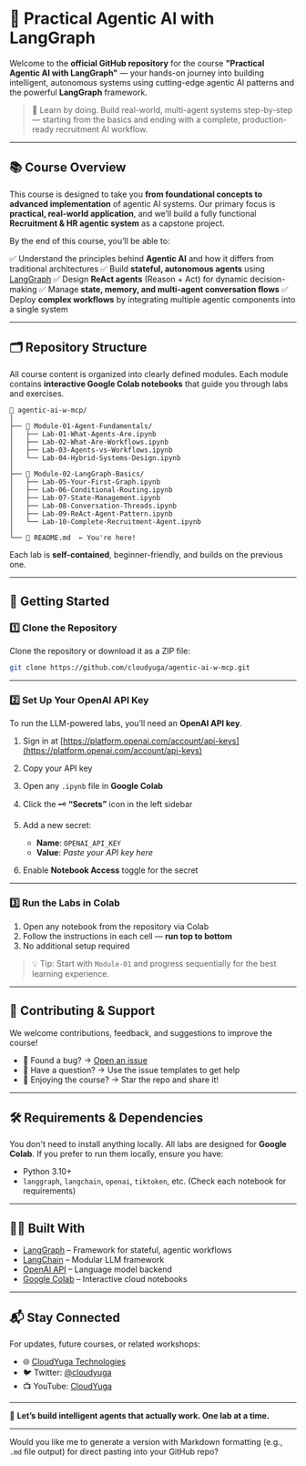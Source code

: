 # 🧠 Practical Agentic AI with LangGraph

Welcome to the **official GitHub repository** for the course **"Practical Agentic AI with LangGraph"** — your hands-on journey into building intelligent, autonomous systems using cutting-edge agentic AI patterns and the powerful **LangGraph** framework.

> 🚀 Learn by doing. Build real-world, multi-agent systems step-by-step — starting from the basics and ending with a complete, production-ready recruitment AI workflow.

---

## 📚 Course Overview

This course is designed to take you **from foundational concepts to advanced implementation** of agentic AI systems. Our primary focus is **practical, real-world application**, and we’ll build a fully functional **Recruitment & HR agentic system** as a capstone project.

By the end of this course, you’ll be able to:

✅ Understand the principles behind **Agentic AI** and how it differs from traditional architectures
✅ Build **stateful, autonomous agents** using [LangGraph](https://github.com/langchain-ai/langgraph)
✅ Design **ReAct agents** (Reason + Act) for dynamic decision-making
✅ Manage **state, memory, and multi-agent conversation flows**
✅ Deploy **complex workflows** by integrating multiple agentic components into a single system

---

## 🗂 Repository Structure

All course content is organized into clearly defined modules. Each module contains **interactive Google Colab notebooks** that guide you through labs and exercises.

```
📁 agentic-ai-w-mcp/
│
├── 📁 Module-01-Agent-Fundamentals/
│   ├── Lab-01-What-Agents-Are.ipynb
│   ├── Lab-02-What-Are-Workflows.ipynb
│   ├── Lab-03-Agents-vs-Workflows.ipynb
│   └── Lab-04-Hybrid-Systems-Design.ipynb
│
├── 📁 Module-02-LangGraph-Basics/
│   ├── Lab-05-Your-First-Graph.ipynb
│   ├── Lab-06-Conditional-Routing.ipynb
│   ├── Lab-07-State-Management.ipynb
│   ├── Lab-08-Conversation-Threads.ipynb
│   ├── Lab-09-ReAct-Agent-Pattern.ipynb
│   └── Lab-10-Complete-Recruitment-Agent.ipynb
│
└── 📄 README.md  ← You're here!
```

Each lab is **self-contained**, beginner-friendly, and builds on the previous one.

---

## 🚀 Getting Started

### 1️⃣ Clone the Repository

Clone the repository or download it as a ZIP file:

```bash
git clone https://github.com/cloudyuga/agentic-ai-w-mcp.git
```

---

### 2️⃣ Set Up Your OpenAI API Key

To run the LLM-powered labs, you’ll need an **OpenAI API key**.

1. Sign in at [https://platform.openai.com/account/api-keys](https://platform.openai.com/account/api-keys)
2. Copy your API key
3. Open any `.ipynb` file in **Google Colab**
4. Click the 🗝️ **“Secrets”** icon in the left sidebar
5. Add a new secret:

   * **Name**: `OPENAI_API_KEY`
   * **Value**: *Paste your API key here*
6. Enable **Notebook Access** toggle for the secret

---

### 3️⃣ Run the Labs in Colab

1. Open any notebook from the repository via Colab
2. Follow the instructions in each cell — **run top to bottom**
3. No additional setup required

> 💡 Tip: Start with `Module-01` and progress sequentially for the best learning experience.

---

## 🤝 Contributing & Support

We welcome contributions, feedback, and suggestions to improve the course!

* 💬 Found a bug? → [Open an issue](https://github.com/cloudyuga/agentic-ai-w-mcp/issues)
* 🙋 Have a question? → Use the issue templates to get help
* 🌟 Enjoying the course? → Star the repo and share it!

---

## 🛠️ Requirements & Dependencies

You don't need to install anything locally. All labs are designed for **Google Colab**. If you prefer to run them locally, ensure you have:

* Python 3.10+
* `langgraph`, `langchain`, `openai`, `tiktoken`, etc. (Check each notebook for requirements)

---

## 🧑‍💻 Built With

* [LangGraph](https://github.com/langchain-ai/langgraph) – Framework for stateful, agentic workflows
* [LangChain](https://www.langchain.com/) – Modular LLM framework
* [OpenAI API](https://platform.openai.com/) – Language model backend
* [Google Colab](https://colab.research.google.com/) – Interactive cloud notebooks

---

## 📬 Stay Connected

For updates, future courses, or related workshops:

* 🌐 [CloudYuga Technologies](https://www.cloudyuga.guru/)
* 🐦 Twitter: [@cloudyuga](https://twitter.com/cloudyuga)
* 📺 YouTube: [CloudYuga](https://www.youtube.com/@CloudYuga)

---

📌 **Let’s build intelligent agents that actually work. One lab at a time.**

---

Would you like me to generate a version with Markdown formatting (e.g., `.md` file output) for direct pasting into your GitHub repo?
